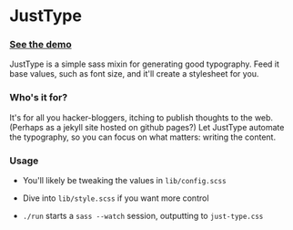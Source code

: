 # JustType

### [See the demo](https://awjin.github.io/just-type/)

JustType is a simple sass mixin for generating good typography. Feed it base values, such as font size, and it'll create a stylesheet for you.

### Who's it for?

It's for all you hacker-bloggers, itching to publish thoughts to the web. (Perhaps as a jekyll site hosted on github pages?) Let JustType automate the typography, so you can focus on what matters: writing the content.

### Usage

  - You'll likely be tweaking the values in `lib/config.scss`

  - Dive into `lib/style.scss` if you want more control

  - `./run` starts a `sass --watch` session, outputting to `just-type.css`

